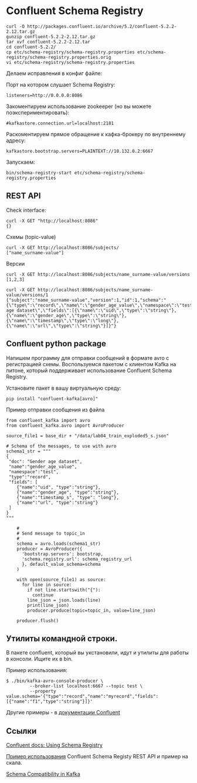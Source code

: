 # Confluent Schema Registry

```
curl -O http://packages.confluent.io/archive/5.2/confluent-5.2.2-2.12.tar.gz
gunzip confluent-5.2.2-2.12.tar.gz 
tar xvf confluent-5.2.2-2.12.tar 
cd confluent-5.2.2/
cp etc/schema-registry/schema-registry.properties etc/schema-registry/schema-registry.properties.orig
vi etc/schema-registry/schema-registry.properties 
```

Делаем исправления в конфиг файле:

Порт на котором слушает Schema Registry:

`listeners=http://0.0.0.0:8086`

Закоментируем использование zookeeper (но вы можете поэкспериментировать):

`#kafkastore.connection.url=localhost:2181`

Раскоментируем прямое обращение к кафка-брокеру по внутреннему адресу: 

`kafkastore.bootstrap.servers=PLAINTEXT://10.132.0.2:6667`

Запускаем:

`bin/schema-registry-start etc/schema-registry/schema-registry.properties`

## REST API

Check interface:

```
curl -X GET "http://localhost:8086"
{}
```

Схемы (topic-value)

```
curl -X GET http://localhost:8086/subjects/
["name_surname-value"]
```

Версии

```
curl -X GET http://localhost:8086/subjects/name_surname-value/versions
[1,2,3]
```

```
curl -X GET http://localhost:8086/subjects/name_surname-value/versions/1
{"subject":"name_surname-value","version":1,"id":1,"schema":"{\"type\":\"record\",\"name\":\"gender_age_value\",\"namespace\":\"test\",\"doc\":\"Gender age dataset\",\"fields\":[{\"name\":\"uid\",\"type\":\"string\"},{\"name\":\"gender_age\",\"type\":\"string\"},{\"name\":\"timestamp\",\"type\":\"long\"},{\"name\":\"url\",\"type\":\"string\"}]}"}
```


## Confluent python package

Напишем программу для отправки сообщений в формате avro c регистрацией схемы.
Воспользуемся пакетом c клиентом Kafka на питоне, который поддерживает использование Confluent Schema Registry.

Установите пакет в вашу виртуальную среду:

`pip install "confluent-kafka[avro]"`

Пример отправки сообщения из файла
```
from confluent_kafka import avro
from confluent_kafka.avro import AvroProducer

source_file1 = base_dir + "/data/lab04_train_exploded5_s.json"

# Schema of the messages, to use with avro
schema1_str = """
{
 "doc": "Gender age dataset",
 "name":"gender_age_value",
 "namespace":"test",
 "type":"record",
 "fields": [
    {"name":"uid", "type":"string"},
    {"name":"gender_age", "type":"string"},
    {"name":"timestamp_s", "type": "long"},
    {"name":"url", "type":"string"}
 ]
}
"""

    #
    # Send message to topic_in
    #
    schema = avro.loads(schema1_str)
    producer = AvroProducer({
      'bootstrap.servers': bootstrap,
      'schema.registry.url': schema_registry_url
      }, default_value_schema=schema
    )

    with open(source_file1) as source:
      for line in source:
        if not line.startswith("{"):
          continue
        line_json = json.loads(line)
        print(line_json)
        producer.produce(topic=topic_in, value=line_json)

    producer.flush()
```

## Утилиты командной строки.

В пакете confluent, который вы укстановили, идут и утилиты для работы в консоли. Ищите их в bin.

Пример использования:

```
$ ./bin/kafka-avro-console-producer \
         --broker-list localhost:6667 --topic test \
         --property value.schema='{"type":"record","name":"myrecord","fields":[{"name":"f1","type":"string"}]}'
```

Другие примеры - в [документации Confluent](https://docs.confluent.io/3.0.0/quickstart.html#confluent-platform-quickstart)

## Ссылки

[Confluent docs: Using Schema Registry](https://docs.confluent.io/current/schema-registry/using.html#common-sr-usage-examples)

[Пример использования](https://aseigneurin.github.io/2018/08/02/kafka-tutorial-4-avro-and-schema-registry.html) Confluent Schema Registy REST API и пример на скала.

[Schema Compatibility in Kafka](https://blog.knoldus.com/error-registering-avro-schema-multiple-schemas-in-one-topic/)


